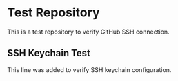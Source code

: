 # Test Repository
This is a test repository to verify GitHub SSH connection.

## SSH Keychain Test
This line was added to verify SSH keychain configuration.

